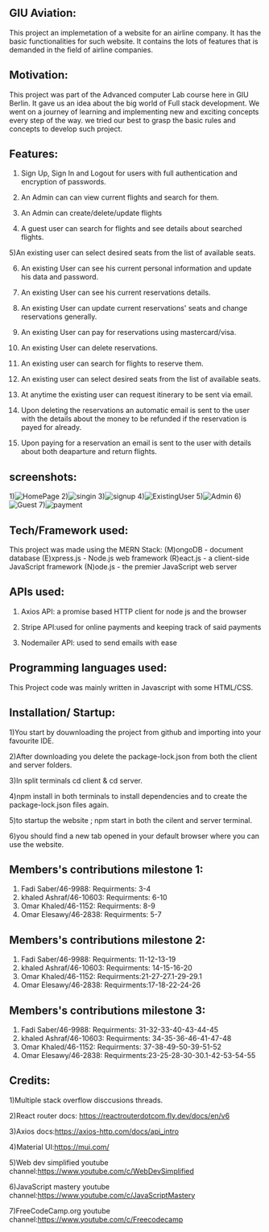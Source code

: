
GIU Aviation:
-------------
This project an implemetation of a website for an airline company. It has the basic functionalities for such website. 
It contains the lots of features that is demanded in the field of airline companies.

Motivation:
-----------
This project was part of the Advanced computer Lab course here in GIU Berlin. It gave us an idea about the big world of Full stack development. We went on a journey of learning and implementing new and exciting concepts every step of the way. we tried our best to grasp the basic rules and concepts to develop such project.

Features:
---------
1) Sign Up, Sign In and Logout for users with full authentication and encryption of passwords.

2) An Admin can can view current flights and search for them.

3) An Admin can create/delete/update flights

4) A guest user can search for flights and see details about searched flights.

5)An existing user can select desired seats from the list of available seats.

6) An existing User can see his current personal information and update his data and password.

7) An existing User can see his current reservations details.

8) An existing User can update current reservations' seats and change reservations generally.

9) An existing User can pay for reservations using mastercard/visa.

10) An existing User can delete reservations.

11) An existing user can search for flights to reserve them.

12) An existing user can select desired seats from the list of available seats.

13) At anytime the existing user can request itinerary to be sent via email.

14) Upon deleting the reservations an automatic email is sent to the user with the details about the money to be refunded if the reservation is payed for already.

15) Upon paying for a reservation an email is sent to the user with details about both deaparture and return flights.

screenshots:
-----------
1)![HomePage](https://user-images.githubusercontent.com/61880983/150024909-24877e24-72a0-4aa1-8e5d-d94ef0c92e84.JPG)
2)![singin](https://user-images.githubusercontent.com/61880983/150024950-1f5a0ef5-135a-46a9-865a-7a6a2bcb4c64.JPG)
3)![signup](https://user-images.githubusercontent.com/61880983/150024961-cffc2306-6784-4ef1-b02d-98e959c82089.JPG)
4)![ExistingUser](https://user-images.githubusercontent.com/61880983/150024977-253b0e46-8570-4d8f-b533-ec8ac1a007b0.JPG)
5)![Admin](https://user-images.githubusercontent.com/61880983/150024990-66657286-978c-4289-b444-1f3337999c2a.JPG)
6)![Guest](https://user-images.githubusercontent.com/61880983/150025020-8ba14f07-5f48-446a-b9e0-b7f321e150a4.JPG)
7)![payment](https://user-images.githubusercontent.com/61880983/150025029-475bd95e-405a-4f62-8862-a921051cfd14.JPG)


Tech/Framework used:
--------------------
This project was made using the MERN Stack:
(M)ongoDB - document database
(E)xpress.js - Node.js web framework
(R)eact.js - a client-side JavaScript framework
(N)ode.js - the premier JavaScript web server

APIs used:
----------
1) Axios API: a promise based HTTP client for node js and the browser

2) Stripe API:used for online payments and keeping track of said payments

3) Nodemailer API: used to send emails with ease

Programming languages used:
---------------------------
This Project code was mainly written in Javascript with some HTML/CSS.

Installation/ Startup:
---------------------
1)You start by douwnloading the project from github and importing into your favourite IDE.

2)After downloading you delete the package-lock.json from both the client and server folders.

3)In split terminals cd client & cd server.

4)npm install in both terminals to install dependencies and to create the package-lock.json files again.

5)to startup the website ; npm start in both the cilent and server terminal.

6)you should find a new tab opened in your default browser where you can use the website.



Members's contributions milestone 1:
------------------------------------
1) Fadi Saber/46-9988:
    Requirments: 3-4
2) khaled Ashraf/46-10603:
    Requirments: 6-10
3) Omar Khaled/46-1152:
    Requirments: 8-9
4) Omar Elesawy/46-2838:
    Requirments: 5-7
    
Members's contributions milestone 2:
------------------------------------
1) Fadi Saber/46-9988:
    Requirments: 11-12-13-19
2) khaled Ashraf/46-10603:
    Requirments: 14-15-16-20
3) Omar Khaled/46-1152:
    Requirments:21-27-27.1-29-29.1
4) Omar Elesawy/46-2838:
    Requirments:17-18-22-24-26

Members's contributions milestone 3:
------------------------------------
1) Fadi Saber/46-9988:
    Requirments: 31-32-33-40-43-44-45
2) khaled Ashraf/46-10603:
    Requirments: 34-35-36-46-41-47-48
3) Omar Khaled/46-1152:
    Requirments: 37-38-49-50-39-51-52
4) Omar Elesawy/46-2838:
    Requirments:23-25-28-30-30.1-42-53-54-55

Credits:
--------
1)Multiple stack overflow disccusions threads.

2)React router docs: https://reactrouterdotcom.fly.dev/docs/en/v6

3)Axios docs:https://axios-http.com/docs/api_intro

4)Material UI:https://mui.com/

5)Web dev simplified youtube channel:https://www.youtube.com/c/WebDevSimplified

6)JavaScript mastery youtube channel:https://www.youtube.com/c/JavaScriptMastery

7)FreeCodeCamp.org youtube channel:https://www.youtube.com/c/Freecodecamp

